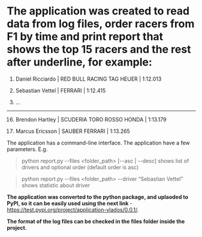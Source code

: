 <h1>The application was created to read data from log files, order racers from F1 by time and print report that shows the top 15 racers and the rest after underline, for example:</h1>


1. Daniel Ricciardo      | RED BULL RACING TAG HEUER     | 1:12.013

2. Sebastian Vettel      | FERRARI                       | 1:12.415

3. ...

------------------------------------------------------------------------

16. Brendon Hartley   | SCUDERIA TORO ROSSO HONDA         | 1:13.179

17. Marcus Ericsson  | SAUBER FERRARI                     | 1:13.265

The application has a command-line interface. The application have a few parameters. E.g.
> python report.py --files <folder_path> [--asc | --desc]  shows list of drivers and optional order (default order is asc)

> python report.py --files <folder_path> --driver “Sebastian Vettel”  shows statistic about driver 

<b>The application was converted to the python package, and uplaoded to PyPl, so it can be easily used using the next link </b> - https://test.pypi.org/project/application-vlados/0.0.1/.

<b>The format of the log files can be checked in the files folder inside the project.</b>
